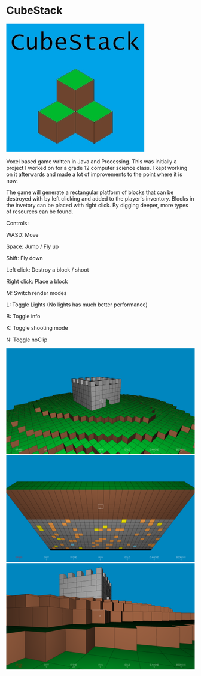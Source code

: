# CubeStack
![Alt text](/Assets/logo2.jpg)

Voxel based game written in Java and Processing. This was initially a project I worked on for a grade 12 computer science class. I kept working on it afterwards and made a lot of improvements to the point where it is now.


The game will generate a rectangular platform of blocks that can be destroyed with by left clicking and added to the player's inventory. Blocks in the invetory can be placed with right click. By digging deeper, more types of resources can be found.

Controls:

WASD: Move

Space: Jump / Fly up

Shift: Fly down

Left click: Destroy a block / shoot

Right click: Place a block

M: Switch render modes

L: Toggle Lights (No lights has much better performance)

B: Toggle info

K: Toggle shooting mode

N: Toggle noClip


![Alt text](/screenshots/minegame1.png)
![Alt text](/screenshots/minegame2.png)
![Alt text](/screenshots/minegame3.png)
